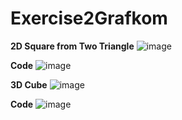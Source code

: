 # Exercise2Grafkom

**2D Square from Two Triangle**
![image](https://github.com/dimaspujangga/Exercise2Grafkom/assets/114992718/9f8673a8-3065-48b5-b386-bb4556222b82)

**Code**
![image](https://github.com/dimaspujangga/Exercise2Grafkom/assets/114992718/75027029-d477-4015-aa85-b15b733e03fb)

**3D Cube**
![image](https://github.com/dimaspujangga/Exercise2Grafkom/assets/114992718/796df38f-7568-4b84-b604-5d942a9bbb25)

**Code**
![image](https://github.com/dimaspujangga/Exercise2Grafkom/assets/114992718/cbf6c84b-e774-4ada-b8b2-2e767978888f)
